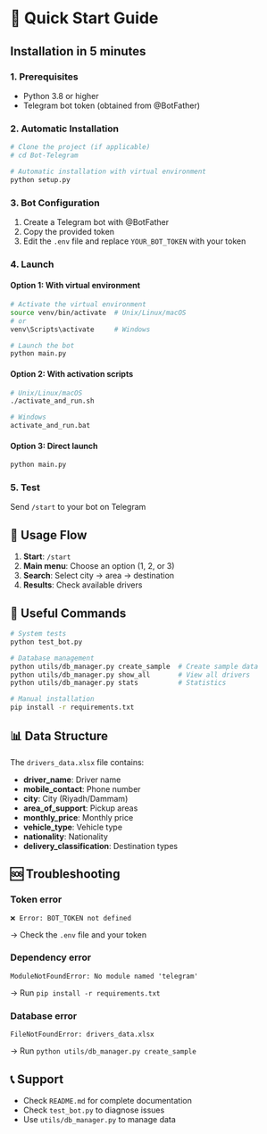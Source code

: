 # 🚀 Quick Start Guide

## Installation in 5 minutes

### 1. Prerequisites
- Python 3.8 or higher
- Telegram bot token (obtained from @BotFather)

### 2. Automatic Installation
```bash
# Clone the project (if applicable)
# cd Bot-Telegram

# Automatic installation with virtual environment
python setup.py
```

### 3. Bot Configuration
1. Create a Telegram bot with @BotFather
2. Copy the provided token
3. Edit the `.env` file and replace `YOUR_BOT_TOKEN` with your token

### 4. Launch

#### Option 1: With virtual environment
```bash
# Activate the virtual environment
source venv/bin/activate  # Unix/Linux/macOS
# or
venv\Scripts\activate     # Windows

# Launch the bot
python main.py
```

#### Option 2: With activation scripts
```bash
# Unix/Linux/macOS
./activate_and_run.sh

# Windows
activate_and_run.bat
```

#### Option 3: Direct launch
```bash
python main.py
```

### 5. Test
Send `/start` to your bot on Telegram

## 📱 Usage Flow

1. **Start**: `/start`
2. **Main menu**: Choose an option (1, 2, or 3)
3. **Search**: Select city → area → destination
4. **Results**: Check available drivers

## 🔧 Useful Commands

```bash
# System tests
python test_bot.py

# Database management
python utils/db_manager.py create_sample  # Create sample data
python utils/db_manager.py show_all       # View all drivers
python utils/db_manager.py stats          # Statistics

# Manual installation
pip install -r requirements.txt
```

## 📊 Data Structure

The `drivers_data.xlsx` file contains:
- **driver_name**: Driver name
- **mobile_contact**: Phone number
- **city**: City (Riyadh/Dammam)
- **area_of_support**: Pickup areas
- **monthly_price**: Monthly price
- **vehicle_type**: Vehicle type
- **nationality**: Nationality
- **delivery_classification**: Destination types

## 🆘 Troubleshooting

### Token error
```
❌ Error: BOT_TOKEN not defined
```
→ Check the `.env` file and your token

### Dependency error
```
ModuleNotFoundError: No module named 'telegram'
```
→ Run `pip install -r requirements.txt`

### Database error
```
FileNotFoundError: drivers_data.xlsx
```
→ Run `python utils/db_manager.py create_sample`

## 📞 Support

- Check `README.md` for complete documentation
- Check `test_bot.py` to diagnose issues
- Use `utils/db_manager.py` to manage data 